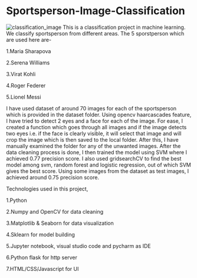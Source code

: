 # Sportsperson-Image-Classification
![classification_image](https://user-images.githubusercontent.com/83235872/154677412-4d3fe23c-6391-474d-9cd6-a9979d58396a.jpg)
This is a classification project in machine learning. We classify sportsperson from different areas. The 5 sporstperson which are used here are-

1.Maria Sharapova

2.Serena Williams

3.Virat Kohli

4.Roger Federer

5.Lionel Messi

I have used dataset of around 70 images for each of the sportsperson which is provided in the dataset folder. Using opencv haarcascades feature, I have tried to detect 2 eyes and a face for each of the image. For ease, I created a function which goes through all images and if the image detects two eyes i.e. if the face is clearly visible, it will select that image and will crop the image which is then saved to the local folder. After this, I have manually examined the folder for any of the unwanted images.
After the data cleaning process is done, I then trained the model using SVM where I achieved 0.77 precision score. I also used gridsearchCV to find the best model among svm, random forest and logistic regression, out of which SVM gives the best score. Using some images from the dataset as test images, I achieved around 0.75 precision score.

Technologies used in this project,

1.Python

2.Numpy and OpenCV for data cleaning

3.Matplotlib & Seaborn for data visualization

4.Sklearn for model building

5.Jupyter notebook, visual studio code and pycharm as IDE

6.Python flask for http server

7.HTML/CSS/Javascript for UI

